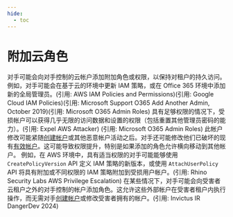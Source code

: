 ```yaml
---
hide:
  - toc
---
```


# 附加云角色

对手可能会向对手控制的云帐户添加附加角色或权限，以保持对租户的持久访问。例如，对手可能会在基于云的环境中更新 IAM 策略，或在 Office 365 环境中添加新的全局管理员。(引用: AWS IAM Policies and Permissions)(引用: Google Cloud IAM Policies)(引用: Microsoft Support O365 Add Another Admin, October 2019)(引用: Microsoft O365 Admin Roles) 具有足够权限的情况下，受损帐户可以获得几乎无限的访问数据和设置的权限（包括重置其他管理员密码的能力）。(引用: Expel AWS Attacker) (引用: Microsoft O365 Admin Roles)   此帐户修改可能紧随[创建帐户](https://attack.mitre.org/techniques/T1136)或其他恶意帐户活动之后。对手还可能修改他们已破坏的现有[有效帐户](https://attack.mitre.org/techniques/T1078)。这可能导致权限提升，特别是如果添加的角色允许横向移动到其他帐户。  例如，在 AWS 环境中，具有适当权限的对手可能能够使用 <code>CreatePolicyVersion</code> API 定义 IAM 策略的新版本，或使用 <code>AttachUserPolicy</code> API 将具有附加或不同权限的 IAM 策略附加到受损用户帐户。(引用: Rhino Security Labs AWS Privilege Escalation)  在某些情况下，对手可能会向受害者云租户之外的对手控制的帐户添加角色。这允许这些外部帐户在受害者租户内执行操作，而无需对手[创建帐户](https://attack.mitre.org/techniques/T1136)或修改受害者拥有的帐户。(引用: Invictus IR DangerDev 2024)

